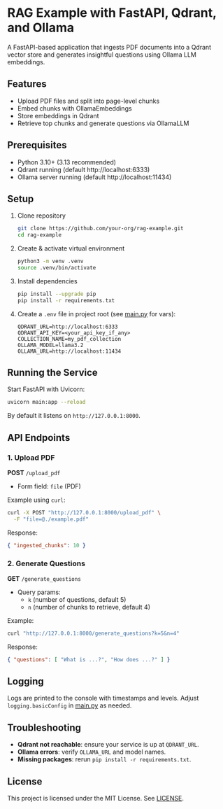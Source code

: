# RAG Example with FastAPI, Qdrant, and Ollama

A FastAPI-based application that ingests PDF documents into a Qdrant vector store and generates insightful questions using Ollama LLM embeddings.

## Features

- Upload PDF files and split into page-level chunks  
- Embed chunks with OllamaEmbeddings  
- Store embeddings in Qdrant  
- Retrieve top chunks and generate questions via OllamaLLM  

## Prerequisites

- Python 3.10+ (3.13 recommended) 
- Qdrant running (default http://localhost:6333)  
- Ollama server running (default http://localhost:11434)  

## Setup

1. Clone repository  
   ```bash
   git clone https://github.com/your-org/rag-example.git
   cd rag-example
   ```

2. Create & activate virtual environment  
   ```bash
   python3 -m venv .venv
   source .venv/bin/activate
   ```

3. Install dependencies  
   ```bash
   pip install --upgrade pip
   pip install -r requirements.txt
   ```

4. Create a `.env` file in project root (see [main.py](main.py) for vars):  
   ```env
   QDRANT_URL=http://localhost:6333
   QDRANT_API_KEY=<your_api_key_if_any>
   COLLECTION_NAME=my_pdf_collection
   OLLAMA_MODEL=llama3.2
   OLLAMA_URL=http://localhost:11434
   ```

## Running the Service

Start FastAPI with Uvicorn:

```bash
uvicorn main:app --reload
```

By default it listens on `http://127.0.0.1:8000`.

## API Endpoints

### 1. Upload PDF

**POST** `/upload_pdf`  
- Form field: `file` (PDF)  

Example using `curl`:

```bash
curl -X POST "http://127.0.0.1:8000/upload_pdf" \
  -F "file=@./example.pdf"
```

Response:

```json
{ "ingested_chunks": 10 }
```

### 2. Generate Questions

**GET** `/generate_questions`  
- Query params:  
  - `k` (number of questions, default 5)  
  - `n` (number of chunks to retrieve, default 4)  

Example:

```bash
curl "http://127.0.0.1:8000/generate_questions?k=5&n=4"
```

Response:

```json
{ "questions": [ "What is ...?", "How does ...?" ] }
```

## Logging

Logs are printed to the console with timestamps and levels. Adjust `logging.basicConfig` in [main.py](main.py) as needed.

## Troubleshooting

- **Qdrant not reachable**: ensure your service is up at `QDRANT_URL`.  
- **Ollama errors**: verify `OLLAMA_URL` and model names.  
- **Missing packages**: rerun `pip install -r requirements.txt`.  

## License

This project is licensed under the MIT License. See [LICENSE](LICENSE).  
